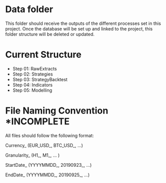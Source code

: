 # Data folder

This folder should receive the outputs of the different processes set in this project.
Once the database will be set up and linked to the project, this folder structure will be deleted or updated.

# Current Structure

- Step 01: RawExtracts
- Step 02: Strategies
- Step 03: StrategyBacktest
- Step 04: Indicators
- Step 05: Modelling

# File Naming Convention *INCOMPLETE

All files should follow the following format:

Currency_ (EUR_USD_, BTC_USD_, ...)

Granularity_ (H1_, M1_, ... )

StartDate_ (YYYYMMDD_, 20190923_, ...)

EndDate_ (YYYYMMDD_, 20190925_, ...)

